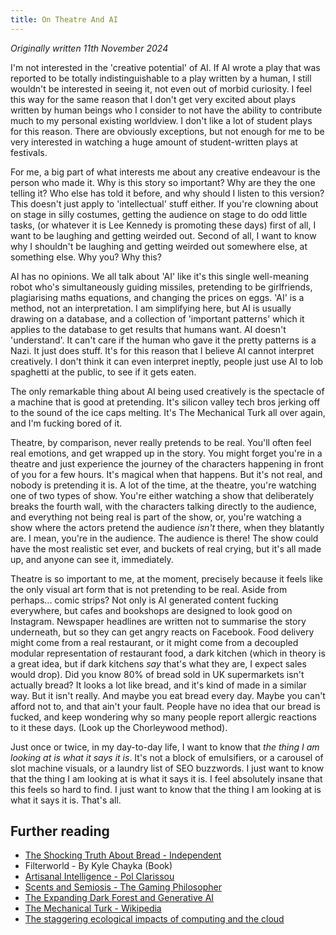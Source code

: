 ```yaml
---
title: On Theatre And AI
---
```

*Originally written 11th November 2024*

I'm not interested in the 'creative potential' of AI. If AI wrote a play that was reported to be totally indistinguishable to a play written by a human, I still wouldn't be interested in seeing it, not even out of morbid curiosity. I feel this way for the same reason that I don't get very excited about plays written by human beings who I consider to not have the ability to contribute much to my personal existing worldview. I don't like a lot of student plays for this reason. There are obviously exceptions, but not enough for me to be very interested in watching a huge amount of student-written plays at festivals.

For me, a big part of what interests me about any creative endeavour is the person who made it. Why is this story so important? Why are they the one telling it? Who else has told it before, and why should I listen to this version? This doesn't just apply to 'intellectual' stuff either. If you're clowning about on stage in silly costumes, getting the audience on stage to do odd little tasks, (or whatever it is Lee Kennedy is promoting these days) first of all, I want to be laughing and getting weirded out. Second of all, I want to know why I shouldn't be laughing and getting weirded out somewhere else, at something else. Why you? Why this?

AI has no opinions. We all talk about 'AI' like it's this single well-meaning robot who's simultaneously guiding missiles, pretending to be girlfriends, plagiarising maths equations, and changing the prices on eggs. 'AI' is a method, not an interpretation. I am simplifying here, but AI is usually drawing on a database, and a collection of 'important patterns' which it applies to the database to get results that humans want. AI doesn't 'understand'. It can't care if the human who gave it the pretty patterns is a Nazi. It just does stuff. It's for this reason that I believe AI cannot interpret creatively. I don't think it can even interpret ineptly, people just use AI to lob spaghetti at the public, to see if it gets eaten.

The only remarkable thing about AI being used creatively is the spectacle of a machine that is good at pretending. It's silicon valley tech bros jerking off to the sound of the ice caps melting. It's The Mechanical Turk all over again, and I'm fucking bored of it.

Theatre, by comparison, never really pretends to be real. You'll often feel real emotions, and get wrapped up in the story. You might forget you're in a theatre and just experience the journey of the characters happening in front of you for a few hours. It's magical when that happens. But it's not real, and nobody is pretending it is. A lot of the time, at the theatre, you're watching one of two types of show. You're either watching a show that deliberately breaks the fourth wall, with the characters talking directly to the audience, and everything not being real is part of the show, or, you're watching a show where the actors pretend the audience *isn't* there, when they blatantly are. I mean, you're in the audience. The audience is there! The show could have the most realistic set ever, and buckets of real crying, but it's all made up, and anyone can see it, immediately.

Theatre is so important to me, at the moment, precisely because it feels like the only visual art form that is not pretending to be real. Aside from perhaps... comic strips? Not only is AI generated content fucking everywhere, but cafes and bookshops are designed to look good on Instagram. Newspaper headlines are written not to summarise the story underneath, but so they can get angry reacts on Facebook. Food delivery might come from a real restaurant, or it might come from a decoupled modular representation of restaurant food, a dark kitchen (which in theory is a great idea, but if dark kitchens *say* that's what they are, I expect sales would drop). Did you know 80% of bread sold in UK supermarkets isn't actually bread? It looks a lot like bread, and it's kind of made in a similar way. But it isn't really. And maybe you eat bread every day. Maybe you can't afford not to, and that ain't your fault. People have no idea that our bread is fucked, and keep wondering why so many people report allergic reactions to it these days. (Look up the Chorleywood method).

Just once or twice, in my day-to-day life, I want to know that *the thing I am looking at is what it says it is*. It's not a block of emulsifiers, or a carousel of slot machine visuals, or a laundry list of SEO buzzwords. I just want to know that the thing I am looking at is what it says it is. I feel absolutely insane that this feels so hard to find. I just want to know that the thing I am looking at is what it says it is. That's all.

## Further reading
- [The Shocking Truth About Bread - Independent](https://www.independent.co.uk/life-style/food-and-drink/features/the-shocking-truth-about-bread-413156.html)
- Filterworld - By Kyle Chayka (Book)
- [Artisanal Intelligence - Pol Clarissou](https://polclarissou.com/boudoir/posts/2023-02-03-Artisanal-Intelligence.html)
- [Scents and Semiosis - The Gaming Philosopher](https://gamingphilosopher.blogspot.com/2020/03/sam-kabo-ashwell-scents-and-semiosis.html)
- [The Expanding Dark Forest and Generative AI](https://maggieappleton.com/ai-dark-forest)
- [The Mechanical Turk - Wikipedia](https://en.wikipedia.org/wiki/Mechanical_Turk)
- [The staggering ecological impacts of computing and the cloud](https://computing.mit.edu/news/the-staggering-ecological-impacts-of-computation-and-the-cloud/)
